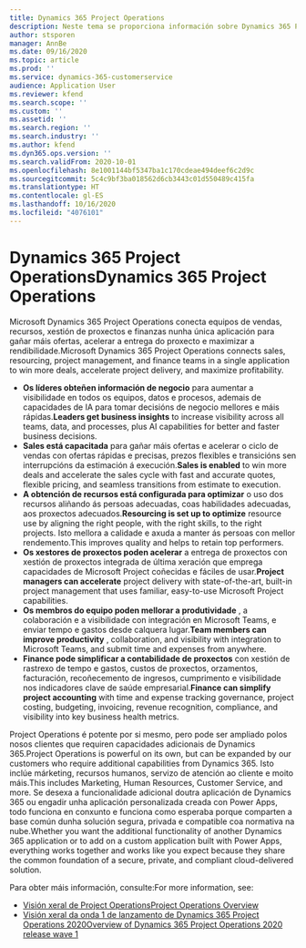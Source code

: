 ```yaml
---
title: Dynamics 365 Project Operations
description: Neste tema se proporciona información sobre Dynamics 365 Project Operations.
author: stsporen
manager: AnnBe
ms.date: 09/16/2020
ms.topic: article
ms.prod: ''
ms.service: dynamics-365-customerservice
audience: Application User
ms.reviewer: kfend
ms.search.scope: ''
ms.custom: ''
ms.assetid: ''
ms.search.region: ''
ms.search.industry: ''
ms.author: kfend
ms.dyn365.ops.version: ''
ms.search.validFrom: 2020-10-01
ms.openlocfilehash: 8e1001144bf5347ba1c170cdeae494deef6c2d9c
ms.sourcegitcommit: 5c4c9bf3ba018562d6cb3443c01d550489c415fa
ms.translationtype: HT
ms.contentlocale: gl-ES
ms.lasthandoff: 10/16/2020
ms.locfileid: "4076101"
---
```

# <a name="dynamics-365-project-operations"></a><span data-ttu-id="8a71e-103">Dynamics 365 Project Operations</span><span class="sxs-lookup"><span data-stu-id="8a71e-103">Dynamics 365 Project Operations</span></span>

<span data-ttu-id="8a71e-104">Microsoft Dynamics 365 Project Operations conecta equipos de vendas, recursos, xestión de proxectos e finanzas nunha única aplicación para gañar máis ofertas, acelerar a entrega do proxecto e maximizar a rendibilidade.</span><span class="sxs-lookup"><span data-stu-id="8a71e-104">Microsoft Dynamics 365 Project Operations connects sales, resourcing, project management, and finance teams in a single application to win more deals, accelerate project delivery, and maximize profitability.</span></span>

-   <span data-ttu-id="8a71e-105">**Os líderes obteñen información de negocio** para aumentar a visibilidade en todos os equipos, datos e procesos, ademais de capacidades de IA para tomar decisións de negocio mellores e máis rápidas.</span><span class="sxs-lookup"><span data-stu-id="8a71e-105">**Leaders get business insights** to increase visibility across all teams, data, and processes, plus AI capabilities for better and faster business decisions.</span></span>
-   <span data-ttu-id="8a71e-106">**Sales está capacitada** para gañar máis ofertas e acelerar o ciclo de vendas con ofertas rápidas e precisas, prezos flexibles e transicións sen interrupcións da estimación á execución.</span><span class="sxs-lookup"><span data-stu-id="8a71e-106">**Sales is enabled** to win more deals and accelerate the sales cycle with fast and accurate quotes, flexible pricing, and seamless transitions from estimate to execution.</span></span>
-   <span data-ttu-id="8a71e-107">**A obtención de recursos está configurada para optimizar** o uso dos recursos aliñando ás persoas adecuadas, coas habilidades adecuadas, aos proxectos adecuados.</span><span class="sxs-lookup"><span data-stu-id="8a71e-107">**Resourcing is set up to optimize** resource use by aligning the right people, with the right skills, to the right projects.</span></span> <span data-ttu-id="8a71e-108">Isto mellora a calidade e axuda a manter ás persoas con mellor rendemento.</span><span class="sxs-lookup"><span data-stu-id="8a71e-108">This improves quality and helps to retain top performers.</span></span>
-   <span data-ttu-id="8a71e-109">**Os xestores de proxectos poden acelerar** a entrega de proxectos con xestión de proxectos integrada de última xeración que emprega capacidades de Microsoft Project coñecidas e fáciles de usar.</span><span class="sxs-lookup"><span data-stu-id="8a71e-109">**Project managers can accelerate** project delivery with state-of-the-art, built-in project management that uses familiar, easy-to-use Microsoft Project capabilities.</span></span>
-   <span data-ttu-id="8a71e-110">**Os membros do equipo poden mellorar a produtividade** , a colaboración e a visibilidade con integración en Microsoft Teams, e enviar tempo e gastos desde calquera lugar.</span><span class="sxs-lookup"><span data-stu-id="8a71e-110">**Team members can improve productivity** , collaboration, and visibility with integration to Microsoft Teams, and submit time and expenses from anywhere.</span></span>
-   <span data-ttu-id="8a71e-111">**Finance pode simplificar a contabilidade de proxectos** con xestión de rastrexo de tempo e gastos, custos de proxectos, orzamentos, facturación, recoñecemento de ingresos, cumprimento e visibilidade nos indicadores clave de saúde empresarial.</span><span class="sxs-lookup"><span data-stu-id="8a71e-111">**Finance can simplify project accounting** with time and expense tracking governance, project costing, budgeting, invoicing, revenue recognition, compliance, and visibility into key business health metrics.</span></span>

<span data-ttu-id="8a71e-112">Project Operations é potente por si mesmo, pero pode ser ampliado polos nosos clientes que requiren capacidades adicionais de Dynamics 365.</span><span class="sxs-lookup"><span data-stu-id="8a71e-112">Project Operations is powerful on its own, but can be expanded by our customers who require additional capabilities from Dynamics 365.</span></span> <span data-ttu-id="8a71e-113">Isto inclúe márketing, recursos humanos, servizo de atención ao cliente e moito máis.</span><span class="sxs-lookup"><span data-stu-id="8a71e-113">This includes Marketing, Human Resources, Customer Service, and more.</span></span> <span data-ttu-id="8a71e-114">Se desexa a funcionalidade adicional doutra aplicación de Dynamics 365 ou engadir unha aplicación personalizada creada con Power Apps, todo funciona en conxunto e funciona como esperaba porque comparten a base común dunha solución segura, privada e compatible coa normativa na nube.</span><span class="sxs-lookup"><span data-stu-id="8a71e-114">Whether you want the additional functionality of another Dynamics 365 application or to add on a custom application built with Power Apps, everything works together and works like you expect because they share the common foundation of a secure, private, and compliant cloud-delivered solution.</span></span>

<span data-ttu-id="8a71e-115">Para obter máis información, consulte:</span><span class="sxs-lookup"><span data-stu-id="8a71e-115">For more information, see:</span></span>

- [<span data-ttu-id="8a71e-116">Visión xeral de Project Operations</span><span class="sxs-lookup"><span data-stu-id="8a71e-116">Project Operations Overview</span></span>](https://dynamics.microsoft.com/en-us/project-operations/overview/)
- [<span data-ttu-id="8a71e-117">Visión xeral da onda 1 de lanzamento de Dynamics 365 Project Operations 2020</span><span class="sxs-lookup"><span data-stu-id="8a71e-117">Overview of Dynamics 365 Project Operations 2020 release wave 1</span></span>](https://docs.microsoft.com/dynamics365-release-plan/2020wave1/dynamics365-project-operations/)

